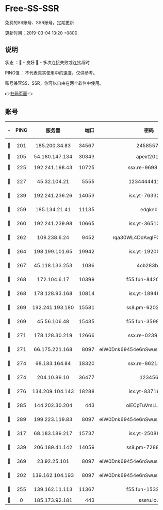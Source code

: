 # Free-SS-SSR

免费的SS账号、SSR账号，定期更新

更新时间：2019-03-04 13:20 +0800

## 说明

状态     ：🙂 - 良好 🙁 - 多次连接失败或连接超时

PING值   ：不代表真实使用中的速度，仅供参考。

账号兼容SS、SSR，你可以自由在两个软件中使用。

👉[扫码页面](https://liesauer.github.io/free-ss-ssr.github.io/)👈

## 账号

|-|PING|服务器|端口|密码|加密方式|区域|
|:----:|:----:|:-----:|-----:|:----:|:----:|:----:|
|🙂|201|185.200.34.83|34567|24585575|aes-256-cfb|US|
|🙂|205|54.180.147.134|30343|apext2019|chacha20|KR|
|🙂|225|192.241.198.43|10725|ssx.re-96987709|aes-256-cfb|US|
|🙂|227|45.32.104.21|5555|1234444411111|aes-256-cfb|SG|
|🙂|239|192.241.236.26|14053|isx.yt-76332311|aes-256-cfb|US|
|🙂|259|185.134.21.41|11135|edgkeb|aes-256-cfb|GB|
|🙂|260|192.241.239.98|10665|isx.yt-36513640|aes-256-cfb|US|
|🙂|262|109.238.6.24|9452|rqa30WL4DdAvgIFG6Fs3znzTa|aes-256-cfb|FR|
|🙂|264|198.199.101.65|19942|isx.yt-19200685|aes-256-cfb|US|
|🙂|267|45.118.133.253|1086|4cb283b8|aes-256-cfb|SG|
|🙂|268|172.104.6.17|10399|f55.fun-84200112|aes-256-cfb|US|
|🙂|268|178.128.93.168|10814|isx.yt-18948442|aes-256-cfb|SG|
|🙂|269|192.241.193.180|15581|ss8.pm-62020197|aes-256-cfb|US|
|🙂|269|45.56.106.48|15435|f55.fun-35993296|aes-256-cfb|US|
|🙂|271|178.128.30.219|12666|ssx.re-02394063|aes-256-cfb|SG|
|🙂|271|66.175.221.168|8097|eIW0Dnk69454e6nSwuspv9DmS201tQ0D|aes-256-cfb|US|
|🙂|274|68.183.164.84|18320|ssx.re-86218823|aes-256-cfb|US|
|🙂|274|204.10.89.10|36477|123456|aes-256-cfb|US|
|🙂|276|134.209.104.143|18288|isx.yt-83716463|aes-256-cfb|SG|
|🙂|285|144.202.30.204|443|oiECpTuVmLLxk4Ts|aes-256-cfb|US|
|🙂|289|199.223.119.83|8097|eIW0Dnk69454e6nSwuspv9DmS201tQ0D|aes-256-cfb|US|
|🙂|317|68.183.189.217|15737|isx.yt-25088836|aes-256-cfb|SG|
|🙂|339|206.189.41.142|14059|ss8.pm-72883299|aes-256-cfb|SG|
|🙂|369|23.92.25.101|8097|eIW0Dnk69454e6nSwuspv9DmS201tQ0D|aes-256-cfb|US|
|🙂|202|139.162.104.193|8097|eIW0Dnk69454e6nSwuspv9DmS201tQ0D|aes-256-cfb|JP|
|🙂|255|139.162.11.113|11367|f55.fun-15323985|aes-256-cfb|SG|
|🙁|0|185.173.92.181|443|sssru.icu|rc4-md5|RU|
